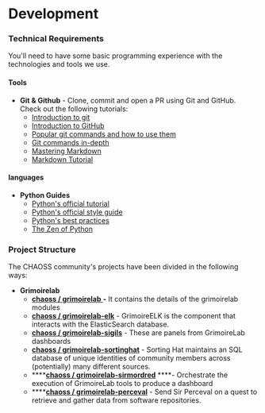 # Development

### Technical Requirements

You'll need to have some basic programming experience with the technologies and tools we use.

#### Tools

* **Git & Github** - Clone, commit and open a PR using Git and GitHub. Check out the following tutorials:
  * [Introduction to git](https://www.freecodecamp.org/news/what-is-git-and-how-to-use-it-c341b049ae61/)
  * [Introduction to GitHub](https://product.hubspot.com/blog/git-and-github-tutorial-for-beginners)
  * [Popular git commands and how to use them](https://rogerdudler.github.io/git-guide/)
  * [Git commands in-depth](https://medium.com/@george.seif94/a-full-tutorial-on-how-to-use-github-88466bac7d42)
  * [Mastering Markdown](https://guides.github.com/features/mastering-markdown/)
  * [Markdown Tutorial](https://www.markdowntutorial.com/)

#### languages

* **Python Guides** 
  * [Python's official tutorial](https://docs.python.org/3/tutorial/index.html)
  * [Python's official style guide](https://www.python.org/dev/peps/pep-0008/)
  * [Python's best practices](https://gist.github.com/sloria/7001839)
  * [The Zen of Python](https://www.python.org/dev/peps/pep-0020/)

### Project Structure

The CHAOSS community's projects have been divided in the following ways:

* **Grimoirelab**
  * [**chaoss / grimoirelab** ](https://github.com/chaoss/grimoirelab)**-** It contains the details of the grimoirelab modules
  * [**chaoss / grimoirelab-elk**](https://github.com/chaoss/grimoirelab-elk) - GrimoireELK is the component that interacts with the ElasticSearch database.
  * [**chaoss / grimoirelab-sigils**](https://github.com/chaoss/grimoirelab-sigils) - These are panels from GrimoireLab dashboards
  * [**chaoss / grimoirelab-sortinghat**](https://github.com/chaoss/grimoirelab-sortinghat) - Sorting Hat maintains an SQL database of unique identities of community members across \(potentially\) many different sources.
  * \*\*\*\*[**chaoss / grimoirelab-sirmordred**](https://github.com/chaoss/grimoirelab-sirmordred) ****- Orchestrate the execution of GrimoireLab tools to produce a dashboard
  * \*\*\*\*[**chaoss / grimoirelab-perceval**](https://github.com/chaoss/grimoirelab-perceval) - Send Sir Perceval on a quest to retrieve and gather data from software repositories.

